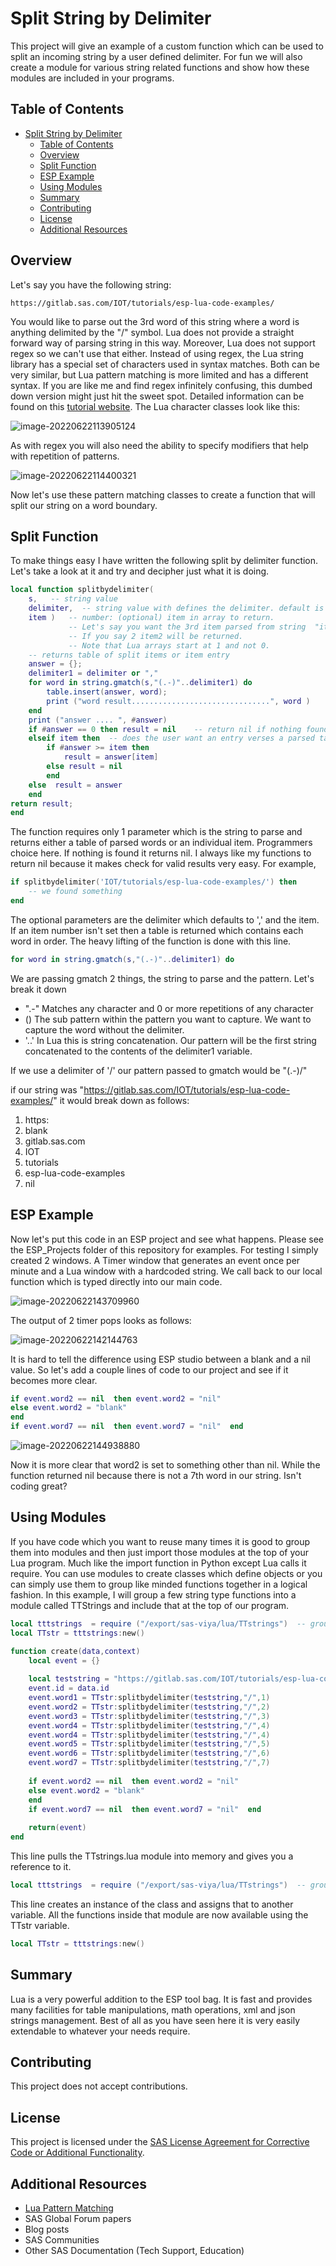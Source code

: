 # Split String by Delimiter

This project will give an example of a custom function which can be used to split an incoming string by a user defined delimiter.  For fun we will also create a module for various string related functions and show how these modules are included in your programs. 

## Table of Contents


* [Split String by Delimiter](#split-string-by-delimiter)
    * [Table of Contents](#table-of-contents)
    * [Overview](#overview)
    * [Split Function](#split-function)
    * [ESP Example](#esp-example)
    * [Using Modules](#using-modules)
    * [Summary](#summary)
    * [Contributing](#contributing)
    * [License](#license)
    * [Additional Resources](#additional-resources)


## Overview

Let's say you have the following string: 

```http
https://gitlab.sas.com/IOT/tutorials/esp-lua-code-examples/
```

You would like to parse out the 3rd word of this string where a word is anything delimited by the "/" symbol.   Lua does not provide a straight forward way of parsing string in this way.  Moreover, Lua does not support regex so we can't use that either.   Instead of using regex, the Lua string library has a special set of characters used in syntax matches. Both can be very similar, but Lua pattern matching is more limited and has a different syntax.   If you are like me and find regex infinitely confusing, this dumbed down version might just hit the sweet spot.  Detailed information can be found on this [tutorial website](https://riptutorial.com/lua/example/20315/lua-pattern-matching).  The Lua character classes look like this: 

![image-20220622113905124](Images/image-20220622113905124.png) 



As with regex you will also need the ability to specify modifiers that help with repetition of patterns.

![image-20220622114400321](Images/image-20220622114400321.png) 

Now let's use these pattern matching classes to create a function that will split our string on a word boundary. 

## Split Function

To make things easy I have written the following split by delimiter function.  Let's take a look at it and try and decipher just what it is doing. 

```lua
local function splitbydelimiter(
    s,   -- string value
    delimiter,  -- string value with defines the delimiter. default is ","
    item )   -- number: (optional) item in array to return.  
             -- Let's say you want the 3rd item parsed from string  "item1,item2,item3"
             -- If you say 2 item2 will be returned.  
             -- Note that Lua arrays start at 1 and not 0.  
    -- returns table of split items or item entry 
    answer = {};
    delimiter1 = delimiter or ","
    for word in string.gmatch(s,"(.-)"..delimiter1) do
        table.insert(answer, word);
        print ("word result...............................", word )
    end
    print ("answer .... ", #answer)
    if #answer == 0 then result = nil    -- return nil if nothing found. 
    elseif item then  -- does the user want an entry verses a parsed table?
        if #answer >= item then 
            result = answer[item]
        else result = nil     
        end 
    else  result = answer    
    end 
return result;
end
```



The function requires only 1 parameter which is the string to parse and returns either a table of parsed words or an individual item.  Programmers choice here.  If nothing is found it returns nil.  I always like my functions to return nil because it makes check for valid results very easy.  For example, 

```lua
if splitbydelimiter('IOT/tutorials/esp-lua-code-examples/') then 
    -- we found something 
end 
```

The optional parameters are the delimiter which defaults to ',' and the item.   If an item number isn't set then a table is returned which contains each word in order.   The heavy lifting of the function is done with this line.

```lua
for word in string.gmatch(s,"(.-)"..delimiter1) do
```

We are passing gmatch 2 things,  the string to parse and the pattern.  Let's break it down

- ".-"  Matches any character and 0 or more repetitions of any character 
- ()    The sub pattern within the pattern you want to capture.  We want to capture the word without the delimiter. 
- '..'   In Lua this is string concatenation.  Our pattern will be the first string concatenated to the contents of the delimiter1 variable.

If we use a delimiter of '/'  our pattern passed to gmatch would be "(.-)/"

if our string was "https://gitlab.sas.com/IOT/tutorials/esp-lua-code-examples/"  it would break down as follows: 

1. https:
2. blank
3. gitlab.sas.com
4. IOT
5. tutorials
6. esp-lua-code-examples
7. nil

## ESP Example

Now let's put this code in an ESP project and see what happens.  Please see the ESP_Projects folder of this repository for examples.  For testing I simply created 2 windows.  A Timer window that generates an event once per minute and a Lua window with a hardcoded string.  We call back to our local function which is typed directly into our main code. 

![image-20220622143709960](Images/image-20220622143709960.png) 

The output of 2 timer pops looks as follows:  

![image-20220622142144763](Images/image-20220622142144763.png)

It is hard to tell the difference using ESP studio between a blank and a nil value.  So let's add a couple lines of code to our project and see if it becomes more clear. 

```lua
if event.word2 == nil  then event.word2 = "nil"  
else event.word2 = "blank"    
end 
if event.word7 == nil  then event.word7 = "nil"  end 
```

![image-20220622144938880](Images/image-20220622144938880.png) 

Now it is more clear that word2 is set to something other than nil.  While the function returned nil because there is not a 7th word in our string.   Isn't coding great? 

## Using Modules

If you have code which you want to reuse many times it is good to group them into modules and then just import those modules at the top of your Lua program.  Much like the import function in Python except Lua calls it require.  You can use modules to create classes which define objects or you can simply use them to group like minded functions together in a logical fashion.  In this example, I will group a few string type functions into a module called TTStrings and include that at the top of our program.   

```lua
local tttstrings  = require ("/export/sas-viya/lua/TTstrings")  -- group of string functions
local TTstr = tttstrings:new()

function create(data,context)
    local event = {}
    
    local teststring = "https://gitlab.sas.com/IOT/tutorials/esp-lua-code-examples/"
    event.id = data.id
    event.word1 = TTstr:splitbydelimiter(teststring,"/",1)
    event.word2 = TTstr:splitbydelimiter(teststring,"/",2)
    event.word3 = TTstr:splitbydelimiter(teststring,"/",3)
    event.word4 = TTstr:splitbydelimiter(teststring,"/",4)
    event.word4 = TTstr:splitbydelimiter(teststring,"/",4)
    event.word5 = TTstr:splitbydelimiter(teststring,"/",5)
    event.word6 = TTstr:splitbydelimiter(teststring,"/",6)
    event.word7 = TTstr:splitbydelimiter(teststring,"/",7)
    
    if event.word2 == nil  then event.word2 = "nil"  
    else event.word2 = "blank"    
    end 
    if event.word7 == nil  then event.word7 = "nil"  end 
    
    return(event)
end
```

This line pulls the TTstrings.lua module into memory and gives you a reference to it.  

```lua
local tttstrings  = require ("/export/sas-viya/lua/TTstrings")  -- group of string functions
```

This line creates an instance of the class and assigns that to another variable.  All the functions inside that module are now available using the TTstr variable.

```lua
local TTstr = tttstrings:new()
```

## Summary

Lua is a very powerful addition to the ESP tool bag. It is fast and provides many facilities for table manipulations, math operations, xml and json strings management. Best of all as you have seen here it is very easily extendable to whatever your needs require.

## Contributing

This project does not accept contributions.

## License

This project is licensed under the [SAS License Agreement for Corrective Code or Additional Functionality](LICENSE).

## Additional Resources


* [Lua Pattern Matching](https://riptutorial.com/lua/example/20315/lua-pattern-matching)
* SAS Global Forum papers
* Blog posts
* SAS Communities
* Other SAS Documentation (Tech Support, Education)

